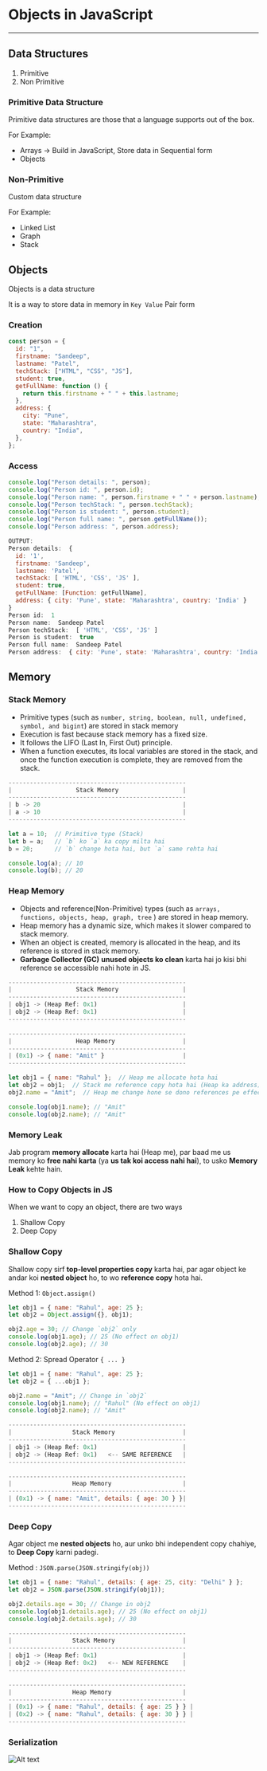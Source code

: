 # Objects in JavaScript

---

## Data Structures

1. Primitive
2. Non Primitive

### Primitive Data Structure

Primitive data structures are those that a language supports out of the box.

For Example:

- Arrays → Build in JavaScript, Store data in Sequential form
- Objects

### Non-Primitive

Custom data structure

For Example:

- Linked List
- Graph
- Stack

## Objects

Objects is a data structure

It is a way to store data in memory in `Key Value` Pair form

### Creation

```jsx
const person = {
  id: "1",
  firstname: "Sandeep",
  lastname: "Patel",
  techStack: ["HTML", "CSS", "JS"],
  student: true,
  getFullName: function () {
    return this.firstname + " " + this.lastname;
  },
  address: {
    city: "Pune",
    state: "Maharashtra",
    country: "India",
  },
};
```

### Access

```jsx
console.log("Person details: ", person);
console.log("Person id: ", person.id);
console.log("Person name: ", person.firstname + " " + person.lastname);
console.log("Person techStack: ", person.techStack);
console.log("Person is student: ", person.student);
console.log("Person full name: ", person.getFullName());
console.log("Person address: ", person.address);
```

```jsx
OUTPUT:
Person details:  {
  id: '1',
  firstname: 'Sandeep',
  lastname: 'Patel',
  techStack: [ 'HTML', 'CSS', 'JS' ],
  student: true,
  getFullName: [Function: getFullName],
  address: { city: 'Pune', state: 'Maharashtra', country: 'India' }
}
Person id:  1
Person name:  Sandeep Patel
Person techStack:  [ 'HTML', 'CSS', 'JS' ]
Person is student:  true
Person full name:  Sandeep Patel
Person address:  { city: 'Pune', state: 'Maharashtra', country: 'India' }
```

## Memory

### Stack Memory

- Primitive types (such as `number, string, boolean, null, undefined, symbol, and bigint`) are stored in stack memory
- Execution is fast because stack memory has a fixed size.
- It follows the LIFO (Last In, First Out) principle.
- When a function executes, its local variables are stored in the stack, and once the function execution is complete, they are removed from the stack.

```jsx
--------------------------------------------------
|                  Stack Memory                  |
--------------------------------------------------
| b -> 20                                        |
| a -> 10                                        |
--------------------------------------------------

let a = 10;  // Primitive type (Stack)
let b = a;   // `b` ko `a` ka copy milta hai
b = 20;      // `b` change hota hai, but `a` same rehta hai

console.log(a); // 10
console.log(b); // 20
```

### Heap Memory

- Objects and reference(Non-Primitive) types (such as `arrays, functions, objects, heap, graph, tree` ) are stored in heap memory.
- Heap memory has a dynamic size, which makes it slower compared to stack memory.
- When an object is created, memory is allocated in the heap, and its reference is stored in stack memory.
- **Garbage Collector (GC)** **unused objects ko clean** karta hai jo kisi bhi reference se accessible nahi hote in JS.

```jsx
--------------------------------------------------
|                  Stack Memory                  |
--------------------------------------------------
| obj1 -> (Heap Ref: 0x1)                        |
| obj2 -> (Heap Ref: 0x1)                        |
--------------------------------------------------

--------------------------------------------------
|                  Heap Memory                   |
--------------------------------------------------
| (0x1) -> { name: "Amit" }                      |
--------------------------------------------------

let obj1 = { name: "Rahul" };  // Heap me allocate hota hai
let obj2 = obj1;  // Stack me reference copy hota hai (Heap ka address)
obj2.name = "Amit";  // Heap me change hone se dono references pe effect

console.log(obj1.name); // "Amit"
console.log(obj2.name); // "Amit"
```

### **Memory Leak**

Jab program **memory allocate** karta hai (Heap me), par baad me us memory ko **free nahi karta** (ya **us tak koi access nahi hai**), to usko **Memory Leak** kehte hain.

### How to Copy Objects in JS

When we want to copy an object, there are two ways

1. Shallow Copy
2. Deep Copy

### Shallow Copy

Shallow copy sirf **top-level properties copy** karta hai, par agar object ke andar koi **nested object** ho, to wo **reference copy** hota hai.

Method 1: `Object.assign()`

```jsx
let obj1 = { name: "Rahul", age: 25 };
let obj2 = Object.assign({}, obj1);

obj2.age = 30; // Change `obj2` only
console.log(obj1.age); // 25 (No effect on obj1)
console.log(obj2.age); // 30
```

Method 2: Spread Operator `{ ... }`

```jsx
let obj1 = { name: "Rahul", age: 25 };
let obj2 = { ...obj1 };

obj2.name = "Amit"; // Change in `obj2`
console.log(obj1.name); // "Rahul" (No effect on obj1)
console.log(obj2.name); // "Amit"

--------------------------------------------------
|                 Stack Memory                   |
--------------------------------------------------
| obj1 -> (Heap Ref: 0x1)                        |
| obj2 -> (Heap Ref: 0x1)   <-- SAME REFERENCE   |
--------------------------------------------------

--------------------------------------------------
|                 Heap Memory                    |
--------------------------------------------------
| (0x1) -> { name: "Amit", details: { age: 30 } }|
--------------------------------------------------
```

### Deep Copy

Agar object me **nested objects** ho, aur unko bhi independent copy chahiye, to **Deep Copy** karni padegi.

Method : `JSON.parse(JSON.stringify(obj))`

```jsx
let obj1 = { name: "Rahul", details: { age: 25, city: "Delhi" } };
let obj2 = JSON.parse(JSON.stringify(obj1));

obj2.details.age = 30; // Change in obj2
console.log(obj1.details.age); // 25 (No effect on obj1)
console.log(obj2.details.age); // 30

--------------------------------------------------
|                 Stack Memory                   |
--------------------------------------------------
| obj1 -> (Heap Ref: 0x1)                        |
| obj2 -> (Heap Ref: 0x2)   <-- NEW REFERENCE    |
--------------------------------------------------

--------------------------------------------------
|                 Heap Memory                    |
--------------------------------------------------
| (0x1) -> { name: "Rahul", details: { age: 25 } } |
| (0x2) -> { name: "Rahul", details: { age: 30 } } |
--------------------------------------------------
```

### Serialization

![Alt text](image10.png)
